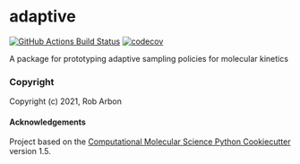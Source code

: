adaptive
==============================
[//]: # (Badges)
[![GitHub Actions Build Status](https://github.com/REPLACE_WITH_OWNER_ACCOUNT/adaptive/workflows/CI/badge.svg)](https://github.com/REPLACE_WITH_OWNER_ACCOUNT/adaptive/actions?query=workflow%3ACI)
[![codecov](https://codecov.io/gh/REPLACE_WITH_OWNER_ACCOUNT/adaptive/branch/master/graph/badge.svg)](https://codecov.io/gh/REPLACE_WITH_OWNER_ACCOUNT/adaptive/branch/master)


A package for prototyping adaptive sampling policies for molecular kinetics

### Copyright

Copyright (c) 2021, Rob Arbon


#### Acknowledgements
 
Project based on the 
[Computational Molecular Science Python Cookiecutter](https://github.com/molssi/cookiecutter-cms) version 1.5.
